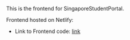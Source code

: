 This is the frontend for SingaporeStudentPortal.

Frontend hosted on Netlify:

  * Link to Frontend code: [link](https://github.com/WeeMingQing/SingaporeStudentPortal-Frontend)
